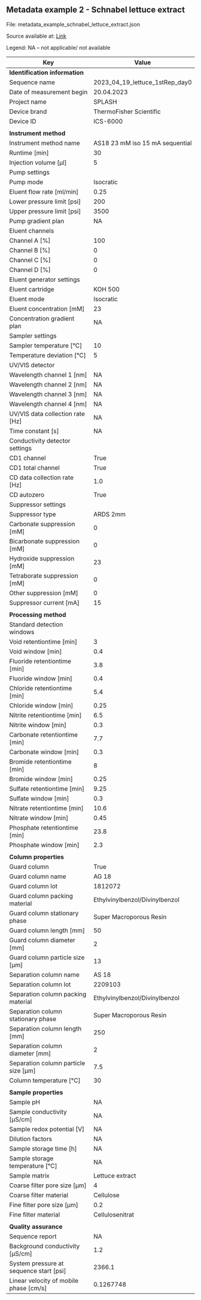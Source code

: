 ## Metadata example 2 - Schnabel lettuce extract

File: metadata_example_schnabel_lettuce_extract.json

Source available at: [Link](https://github.com/plasma-mds/LAMAS-4-IC/blob/main/examples/metadata_example_schnabel_lettuce_extract.json)

Legend: NA – not applicable/ not available

| Key    | Value |
| -------- | ------- |
| **Identification information** ||
| Sequence name | 2023_04_19_lettuce_1stRep_day0 |
| Date of measurement begin | 20.04.2023 |
| Project name | SPLASH |
| Device brand | ThermoFisher Scientific | 
| Device ID | ICS-6000 |
|||
| **Instrument method**	 ||
| Instrument method name | AS18 23 mM iso 15 mA sequential | 
| Runtime [min] | 30 | 
| Injection volume [µl] | 5 | 
| Pump settings	|| 
| Pump mode | Isocratic |
| Eluent flow rate [ml/min] | 0.25 |
| Lower pressure limit [psi] | 200 |
| Upper pressure limit [psi] | 3500 |
| Pump gradient plan | NA |
| Eluent channels ||	
| Channel A [%] | 100 |
| Channel B [%] | 0 |
| Channel C [%] | 0 |
| Channel D [%] | 0 |
| Eluent generator settings ||	
| Eluent cartridge | KOH 500 |
| Eluent mode | Isocratic |
| Eluent concentration [mM] | 23 |
| Concentration gradient plan | NA | 
| Sampler settings ||
| Sampler temperature [°C] | 10 |
| Temperature deviation [°C] | 5 |
| UV/VIS detector |	
| Wavelength channel 1 [nm] | NA |
| Wavelength channel 2 [nm] | NA |
| Wavelength channel 3 [nm] | NA | 
| Wavelength channel 4 [nm] | NA | 
| UV/VIS data collection rate [Hz] | NA | 
| Time constant [s] | NA |
| Conductivity detector settings ||	
| CD1 channel | True|
| CD1 total channel | True|
| CD data collection rate [Hz] | 1.0|
| CD autozero | True|
| Suppressor settings ||
| Suppressor type| ARDS 2mm |
| Carbonate suppression [mM] | 0 |
| Bicarbonate suppression [mM] | 0 |
| Hydroxide suppression [mM] | 23 |
| Tetraborate suppression [mM] | 0 |
| Other suppression [mM] | 0 |
| Suppressor current [mA] | 15 |
|||
| **Processing method**	 ||
| Standard detection windows ||
| Void retentiontime [min] | 3 |
| Void window [min] | 0.4 |
| Fluoride retentiontime [min] | 3.8 |
| Fluoride window [min] | 0.4 |
| Chloride retentiontime [min] | 5.4 |
| Chloride window [min] | 0.25 |
| Nitrite retentiontime [min] | 6.5 |
| Nitrite window [min] | 0.3 |
| Carbonate retentiontime [min] | 7.7 |
| Carbonate window [min]| 0.3 |
| Bromide retentiontime [min] | 8 |
| Bromide window [min] | 0.25 |
| Sulfate retentiontime [min] | 9.25 |
| Sulfate window [min] | 0.3 |
| Nitrate retentiontime [min] | 10.6 |
| Nitrate window [min] | 0.45 |
| Phosphate retentiontime [min] | 23.8 |
| Phosphate window [min]| 2.3 |
| | |
| **Column properties**	 ||
| Guard column | True |
| Guard column name | AG 18 |
| Guard column lot | 1812072 |
| Guard column packing material | Ethylvinylbenzol/Divinylbenzol |
| Guard column stationary phase | Super Macroporous Resin |
| Guard column length [mm] | 50 |
| Guard column diameter [mm] | 2 |
| Guard column particle size [µm] | 13 |
| Separation column name | AS 18 |
| Separation column lot | 2209103 |
| Separation column packing material | Ethylvinylbenzol/Divinylbenzol |
| Separation column stationary phase | Super Macroporous Resin |
| Separation column length [mm] | 250 |
| Separation column diameter [mm] | 2 |
| Separation column particle size [µm] | 7.5 |
| Column temperature [°C] | 30 |
| | |
| **Sample properties**	 ||
| Sample pH | NA |
| Sample conductivity [µS/cm] | NA |
| Sample redox potential [V] | NA |
| Dilution factors | NA |
| Sample storage time [h] | NA |
| Sample storage temperature [°C] | NA | 
| Sample matrix | Lettuce extract |
| Coarse filter pore size [µm] | 4 | 
| Coarse filter material | Cellulose |
| Fine filter pore size [µm] | 0.2 |  
| Fine filter material | Cellulosenitrat |
| | |
| **Quality assurance** ||
| Sequence report | NA |
| Background conductivity [µS/cm] | 1.2 |
| System pressure at sequence start [psi] | 2366.1 |
| Linear velocity of mobile phase [cm/s] | 0.1267748 |
